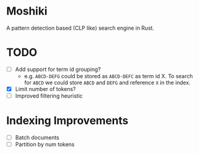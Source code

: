 # Moshiki

A pattern detection based (CLP like) search engine in Rust.

# TODO

- [ ] Add support for term id grouping?
   - e.g. `ABCD-DEFG` could be stored as `ABCD-DEFC` as term id X. To search for `ABCD` we could store `ABCD` and `DEFG` and reference `X` in the index.
- [X] Limit number of tokens?
- [ ] Improved filtering heuristic

# Indexing Improvements
- [ ] Batch documents
- [ ] Partition by num tokens
